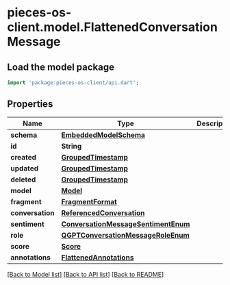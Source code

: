 # pieces-os-client.model.FlattenedConversationMessage

## Load the model package
```dart
import 'package:pieces-os-client/api.dart';
```

## Properties
Name | Type | Description | Notes
------------ | ------------- | ------------- | -------------
**schema** | [**EmbeddedModelSchema**](EmbeddedModelSchema.md) |  | [optional] 
**id** | **String** |  | 
**created** | [**GroupedTimestamp**](GroupedTimestamp.md) |  | 
**updated** | [**GroupedTimestamp**](GroupedTimestamp.md) |  | 
**deleted** | [**GroupedTimestamp**](GroupedTimestamp.md) |  | [optional] 
**model** | [**Model**](Model.md) |  | [optional] 
**fragment** | [**FragmentFormat**](FragmentFormat.md) |  | [optional] 
**conversation** | [**ReferencedConversation**](ReferencedConversation.md) |  | 
**sentiment** | [**ConversationMessageSentimentEnum**](ConversationMessageSentimentEnum.md) |  | [optional] 
**role** | [**QGPTConversationMessageRoleEnum**](QGPTConversationMessageRoleEnum.md) |  | 
**score** | [**Score**](Score.md) |  | [optional] 
**annotations** | [**FlattenedAnnotations**](FlattenedAnnotations.md) |  | [optional] 

[[Back to Model list]](../README.md#documentation-for-models) [[Back to API list]](../README.md#documentation-for-api-endpoints) [[Back to README]](../README.md)



